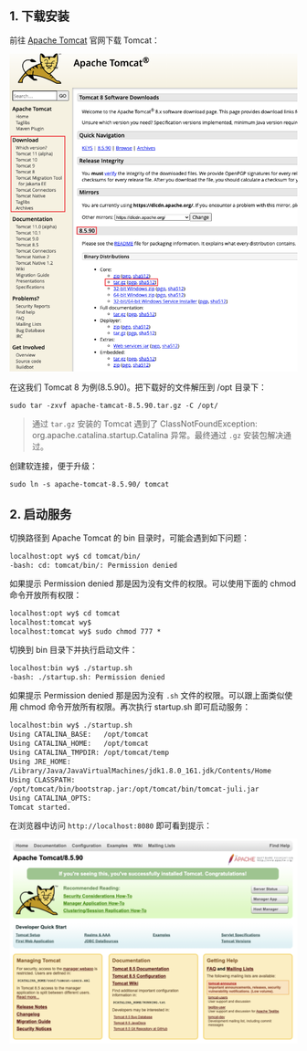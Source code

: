 ## 1. 下载安装

前往 [Apache Tomcat](https://tomcat.apache.org/index.html) 官网下载 Tomcat：

![](../../Image/Spring/apache-tomcat-setup-1.png)

在这我们 Tomcat 8 为例(8.5.90)。把下载好的文件解压到 /opt 目录下：
```
sudo tar -zxvf apache-tamcat-8.5.90.tar.gz -C /opt/
```
> 通过 `tar.gz` 安装的 Tomcat 遇到了 ClassNotFoundException: org.apache.catalina.startup.Catalina 异常。最终通过 `.gz` 安装包解决通过。

创建软连接，便于升级：
```
sudo ln -s apache-tomcat-8.5.90/ tomcat
```

## 2. 启动服务

切换路径到 Apache Tomcat 的 bin 目录时，可能会遇到如下问题：
```
localhost:opt wy$ cd tomcat/bin/
-bash: cd: tomcat/bin/: Permission denied
```
如果提示 Permission denied 那是因为没有文件的权限。可以使用下面的 chmod 命令开放所有权限：
```
localhost:opt wy$ cd tomcat
localhost:tomcat wy$
localhost:tomcat wy$ sudo chmod 777 *
```
切换到 bin 目录下并执行启动文件：
```
localhost:bin wy$ ./startup.sh
-bash: ./startup.sh: Permission denied
```
如果提示 Permission denied 那是因为没有 `.sh` 文件的权限。可以跟上面类似使用 chmod 命令开放所有权限。再次执行 startup.sh 即可启动服务：
```
localhost:bin wy$ ./startup.sh
Using CATALINA_BASE:   /opt/tomcat
Using CATALINA_HOME:   /opt/tomcat
Using CATALINA_TMPDIR: /opt/tomcat/temp
Using JRE_HOME:        /Library/Java/JavaVirtualMachines/jdk1.8.0_161.jdk/Contents/Home
Using CLASSPATH:       /opt/tomcat/bin/bootstrap.jar:/opt/tomcat/bin/tomcat-juli.jar
Using CATALINA_OPTS:
Tomcat started.
```
在浏览器中访问 `http://localhost:8080` 即可看到提示：

![](../../Image/Spring/apache-tomcat-setup-2.png)
